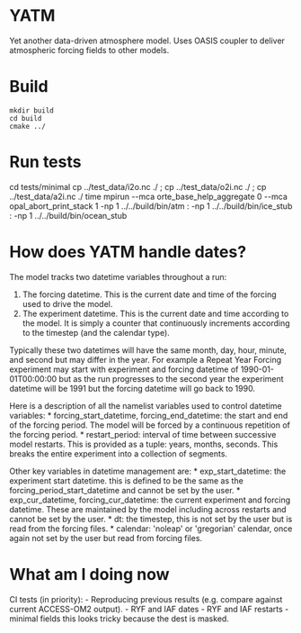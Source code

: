 # YATM

Yet another data-driven atmosphere model. Uses OASIS coupler to deliver atmospheric forcing fields to other models.

# Build

```{bash}
mkdir build
cd build
cmake ../
```

# Run tests

cd tests/minimal
cp ../test_data/i2o.nc ./ ; cp ../test_data/o2i.nc ./ ; cp ../test_data/a2i.nc ./
time mpirun --mca orte_base_help_aggregate 0 --mca opal_abort_print_stack 1 -np 1  ../../build/bin/atm : -np 1 ../../build/bin/ice_stub : -np 1 ../../build/bin/ocean_stub

# How does YATM handle dates?

The model tracks two datetime variables throughout a run:

1. The forcing datetime. This is the current date and time of the forcing used to drive the model.
2. The experiment datetime. This is the current date and time according to the model. It is simply a counter that continuously increments according to the timestep (and the calendar type).

Typically these two datetimes will have the same month, day, hour, minute, and second but may differ in the year. For example a Repeat Year Forcing experiment may start with experiment and forcing datetime of 1990-01-01T00:00:00 but as the run progresses to the second year the experiment datetime will be 1991 but the forcing datetime will go back to 1990.

Here is a description of all the namelist variables used to control datetime variables:
    * forcing\_start\_datetime, forcing\_end\_datetime: the start and end of the forcing period. The model will be forced by a continuous repetition of the forcing period.
    * restart\_period: interval of time between successive model restarts. This is provided as a tuple: years, months, seconds. This breaks the entire experiment into a collection of segments.

Other key variables in datetime management are:
    * exp\_start\_datetime: the experiment start datetime. this is defined to be the same as the forcing\_period\_start\_datetime and cannot be set by the user.
    * exp\_cur\_datetime, forcing\_cur\_datetime: the current experiment and forcing datetime. These are maintained by the model including across restarts and cannot be set by the user.
    * dt: the timestep, this is not set by the user but is read from the forcing files.
    * calendar: 'noleap' or 'gregorian' calendar, once again not set by the user but read from forcing files.

# What am I doing now

CI tests (in priority):
    - Reproducing previous results (e.g. compare against current ACCESS-OM2 output).
    - RYF and IAF dates
    - RYF and IAF restarts
    - minimal fields this looks tricky because the dest is masked.
